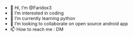 - 👋 Hi, I’m @Faridox3
- 👀 I’m interested in coding
- 🌱 I’m currently learning python
- 💞️ I’m looking to collaborate on open source android app
- 📫 How to reach me : DM

<!---
Faridox3/Faridox3 is a ✨ special ✨ repository because its `README.md` (this file) appears on your GitHub profile.
You can click the Preview link to take a look at your changes.
--->
